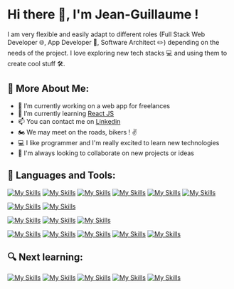 # Hi there 👋, I'm Jean-Guillaume ! 

I am very flexible and easily adapt to different roles (Full Stack Web Developer 🌐, App Developer 📱, Software Architect ✏️) depending on the needs of the project. I love exploring new tech stacks 💻 and using them to create cool stuff 🛠️.

## 🧐 More About Me: 

- 🔭 I’m currently working on a web app for freelances
- 🌱 I’m currently learning [React JS](https://reactjs.org/)
- 📫 You can contact me on [Linkedin](https://www.linkedin.com/in/jeanguillaumezaplana/)
- 🏍️ We may meet on the roads, bikers ! ✌️
- 💻 I like programmer and I'm really excited to learn new technologies
- 🤝 I'm always looking to collaborate on new projects or ideas

## 🔨 Languages and Tools:

[![My Skills](https://skillicons.dev/icons?i=js)](https://developer.mozilla.org/fr/docs/Web/JavaScript)
[![My Skills](https://skillicons.dev/icons?i=jquery)](https://jquery.com/)
[![My Skills](https://skillicons.dev/icons?i=nodejs)](https://nodejs.org/fr/)
[![My Skills](https://skillicons.dev/icons?i=express)](https://expressjs.com/fr/)
[![My Skills](https://skillicons.dev/icons?i=php)](https://www.php.net/manual/fr/)
[![My Skills](https://skillicons.dev/icons?i=symfony)](https://symfony.com/doc/current/index.html)

[![My Skills](https://skillicons.dev/icons?i=mysql)](https://www.mysql.com/)
[![My Skills](https://skillicons.dev/icons?i=mariadb)](https://mariadb.org/)

[![My Skills](https://skillicons.dev/icons?i=git)](https://git-scm.com/)
[![My Skills](https://skillicons.dev/icons?i=github)](https://github.com/)
[![My Skills](https://skillicons.dev/icons?i=gitlab)](https://about.gitlab.com/)

[![My Skills](https://skillicons.dev/icons?i=docker)](https://www.docker.com/)
[![My Skills](https://skillicons.dev/icons?i=jenkins)](https://www.jenkins.io/)
[![My Skills](https://skillicons.dev/icons?i=kubernetes)](https://kubernetes.io/)
[![My Skills](https://skillicons.dev/icons?i=ovh)](https://www.ovh.com/fr/)
[![My Skills](https://skillicons.dev/icons?i=aws)](https://aws.amazon.com/fr/)


## 🔍 Next learning:

[![My Skills](https://skillicons.dev/icons?i=react-native)](https://reactnative.dev/)
[![My Skills](https://skillicons.dev/icons?i=react)](https://reactjs.org/)
[![My Skills](https://skillicons.dev/icons?i=python)](https://www.python.org/)
[![My Skills](https://skillicons.dev/icons?i=django)](https://www.djangoproject.com/)
[![My Skills](https://skillicons.dev/icons?i=flask)](https://palletsprojects.com/p/flask/)
